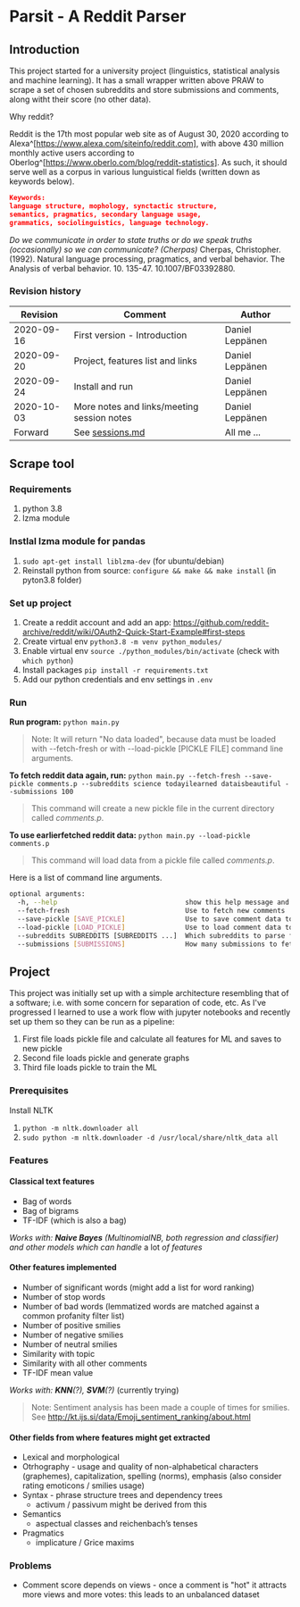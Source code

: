 # Parsit - A Reddit Parser

## Introduction

This project started for a university project (linguistics, statistical analysis and machine learning). It has a small wrapper written above PRAW to scrape a set of chosen subreddits and store submissions and comments, along witht their score (no other data).  
  
Why reddit?  

Reddit is the 17th most popular web site as of August 30, 2020 according to Alexa^[https://www.alexa.com/siteinfo/reddit.com], with above 430 million monthly active users according to Oberlog^[https://www.oberlo.com/blog/reddit-statistics]. As such, it should serve well as a corpus in various lunguistical fields (written down as keywords below).  
  
```json
Keywords:
language structure, mophology, synctactic structure,
semantics, pragmatics, secondary language usage,
grammatics, sociolinguistics, language technology.
```
  
_Do we communicate in order to state truths or do we speak truths (occasionally) so we can communicate? (Cherpas)_
Cherpas, Christopher. (1992). Natural language processing, pragmatics, and verbal behavior. The Analysis of verbal behavior. 10. 135-47. 10.1007/BF03392880.

### Revision history

| Revision   | Comment                                    | Author          |
|------------|--------------------------------------------|-----------------|
| 2020-09-16 | First version - Introduction               | Daniel Leppänen |
| 2020-09-20 | Project, features list and links           | Daniel Leppänen |
| 2020-09-24 | Install and run                            | Daniel Leppänen |
| 2020-10-03 | More notes and links/meeting session notes | Daniel Leppänen |
| Forward    | See [sessions.md](sessions.md) | All me ... |

## Scrape tool

### Requirements

1. python 3.8
2. lzma module

### Instlal lzma module for pandas

1. `sudo apt-get install liblzma-dev` (for ubuntu/debian)
2. Reinstall python from source: `configure && make && make install` (in pyton3.8 folder)

### Set up project

1. Create a reddit account and add an app: https://github.com/reddit-archive/reddit/wiki/OAuth2-Quick-Start-Example#first-steps
2. Create virtual env `python3.8 -m venv python_modules/`
3. Enable virtual env `source ./python_modules/bin/activate` (check with `which python`)
4. Install packages `pip install -r requirements.txt`
5. Add our python credentials and env settings in `.env`

### Run

**Run program:**
`python main.py`

> Note: It will return "No data loaded", because data must be loaded with --fetch-fresh or with --load-pickle [PICKLE FILE] command line arguments.

**To fetch reddit data again, run:**
`python main.py --fetch-fresh --save-pickle comments.p --subreddits science todayilearned dataisbeautiful --submissions 100`
> This command will create a new pickle file in the current directory called _comments.p_.

**To use earlierfetched reddit data:**
`python main.py --load-pickle comments.p`
> This command will load data from a pickle file called _comments.p_.

Here is a list of command line arguments.

```bash
optional arguments:
  -h, --help                                show this help message and exit
  --fetch-fresh                             Use to fetch new comments
  --save-pickle [SAVE_PICKLE]               Use to save comment data to a pickle
  --load-pickle [LOAD_PICKLE]               Use to load comment data to a pickle
  --subreddits SUBREDDITS [SUBREDDITS ...]  Which subreddits to parse for commments
  --submissions [SUBMISSIONS]               How many submissions to fetch for each subreddit
```

## Project

This project was initially set up with a simple architecture resembling that of a software; i.e. with some concern for separation of code, etc.
As I've progressed I learned to use a work flow with jupyter notebooks and recently set up them so they can be run as a pipeline:

1. First file loads pickle file and calculate all features for ML and saves to new pickle
2. Second file loads pickle and generate graphs
3. Third file loads pickle to train the ML

### Prerequisites

Install NLTK

1. `python -m nltk.downloader all`
2. `sudo python -m nltk.downloader -d /usr/local/share/nltk_data all`

### Features

#### Classical text features

- Bag of words
- Bag of bigrams
- TF-IDF (which is also a bag)

_Works with: **Naive Bayes** (MultinomialNB, both regression and classifier) and other models which can handle_ a lot _of features_

#### Other features implemented

- Number of significant words (might add a list for word ranking)
- Number of stop words
- Number of bad words (lemmatized words are matched against a common profanity filter list)
- Number of positive smilies
- Number of negative smilies
- Number of neutral smilies
- Similarity with topic
- Similarity with all other comments
- TF-IDF mean value

_Works with: **KNN**(?),  **SVM**(?)_ (currently trying)

> Note: Sentiment analysis has been made a couple of times for smilies. See http://kt.ijs.si/data/Emoji_sentiment_ranking/about.html

#### Other fields from where features might get extracted

- Lexical and morphological
- Otrhography - usage and quality of non-alphabetical characters (graphemes), capitalization, spelling (norms), emphasis
    (also consider rating emoticons / smilies usage)
- Syntax - phrase structure trees and dependency trees
  - activum / passivum might be derived from this
- Semantics
  - aspectual classes and reichenbach’s tenses
- Pragmatics
  - implicature / Grice maxims

### Problems

- Comment score depends on views - once a comment is "hot" it attracts more views and more votes: this leads to an unbalanced dataset

